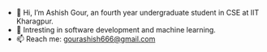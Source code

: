 - 👋 Hi, I’m Ashish Gour, an fourth year undergraduate student in CSE at IIT Kharagpur.
- 💞️ Intresting in software development and machine learning.
- 📫 Reach me: gourashish666@gmail.com 
